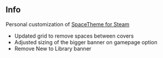 <div align="left">

## Info
Personal customization of [SpaceTheme for Steam](https://spacetheme.de) 
- Updated grid to remove spaces between covers
- Adjusted sizing of the bigger banner on gamepage option
- Remove New to Library banner
